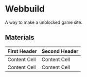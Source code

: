 # Webbuild

A way to make a unblocked game site.

## Materials

| First Header  | Second Header |
| ------------- | ------------- |
| Content Cell  | Content Cell  |
| Content Cell  | Content Cell  |
